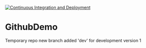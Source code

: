 [![Continuous Integration and Deployment](https://github.com/kazi-rashid/GithubDemo/actions/workflows/ci-cd.yaml/badge.svg)](https://github.com/kazi-rashid/GithubDemo/actions/workflows/ci-cd.yaml)
# GithubDemo
Temporary repo
new branch added 'dev' for development
version 1 
